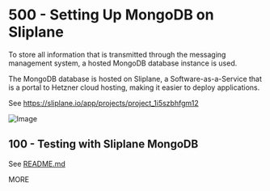 # 500 - Setting Up MongoDB on Sliplane

To store all information that is transmitted through the messaging management system, a hosted MongoDB database instance is used.

The MongoDB database is hosted on Sliplane, a Software-as-a-Service that is a portal to Hetzner cloud hosting, making it easier to deploy applications.

See https://sliplane.io/app/projects/project_1i5szbhfgm12

![Image](https://github.com/user-attachments/assets/9dfef88e-c82a-4b4c-a7d6-14e97f99a2ca)

## 100 - Testing with Sliplane MongoDB

See [README.md](./100/README.md)


MORE
